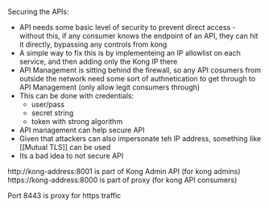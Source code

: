 Securing the APIs:
- API needs some basic level of security to prevent direct access - without this, if any consumer knows the endpoint of an API, they can hit it directly, bypassing any controls from kong
- A simple way to fix this is by implementeing an IP allowlist on each service, and then adding only the Kong IP there
- API Management is sitting behind the firewall, so any API cosumers from outside the network need some sort of authnetication to get through to API Management (only allow legit consumers through)
- This can be done with credentials:
	- user/pass
	- secret string
	- token with strong algorithm
- API management can help secure API
- Given that attackers can also impersonate teh IP address, something like [[Mutual TLS]] can be used
- Its a bad idea to not secure API

http://kong-address:8001 is part of Kong Admin API (for kong admins)
https://kong-address:8000 is part of proxy (for kong API consumers)

Port 8443 is proxy for https traffic
